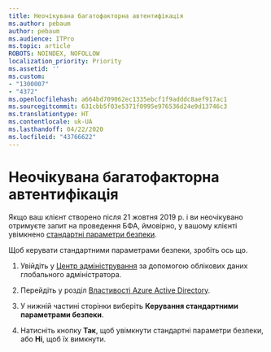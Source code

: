 ```yaml
---
title: Неочікувана багатофакторна автентифікація
ms.author: pebaum
author: pebaum
ms.audience: ITPro
ms.topic: article
ROBOTS: NOINDEX, NOFOLLOW
localization_priority: Priority
ms.assetid: ''
ms.custom:
- "1300007"
- "4372"
ms.openlocfilehash: a664bd709062ec1335ebcf1f9adddc8aef917ac1
ms.sourcegitcommit: 631cbb5f03e5371f0995e976536d24e9d13746c3
ms.translationtype: HT
ms.contentlocale: uk-UA
ms.lasthandoff: 04/22/2020
ms.locfileid: "43766622"
---
```

# <a name="unexpected-multi-factor-authentication"></a>Неочікувана багатофакторна автентифікація

Якщо ваш клієнт створено після 21 жовтня 2019 р. і ви неочікувано отримуєте запит на проведення БФА, ймовірно, у вашому клієнті увімкнено [стандартні параметри безпеки](https://aka.ms/securitydefaults). 

Щоб керувати стандартними параметрами безпеки, зробіть ось що.

1. Увійдіть у [Центр адміністрування](https://go.microsoft.com/fwlink/p/?linkid=834822) за допомогою облікових даних глобального адміністратора.

2. Перейдіть у розділ [Властивості Azure Active Directory](https://portal.azure.com/#blade/Microsoft_AAD_IAM/ActiveDirectoryMenuBlade/Properties).

3. У нижній частині сторінки виберіть **Керування стандартними параметрами безпеки**.

4. Натисніть кнопку **Так**, щоб увімкнути стандартні параметри безпеки, або **Ні**, щоб їх вимкнути.
